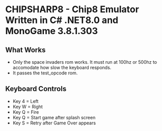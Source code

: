 # CHIPSHARP8 - Chip8 Emulator Written in C# .NET8.0 and MonoGame 3.8.1.303

## What Works
- Only the space invaders rom works. It must run at 100hz or 500hz to accomodate how slow the keyboard responds.
- It passes the test_opcode rom.

## Keyboard Controls
- Key 4 = Left
- Key W = Right
- Key Q = Fire
- Key Q = Start game after splash screen
- Key S = Retry after Game Over appears
